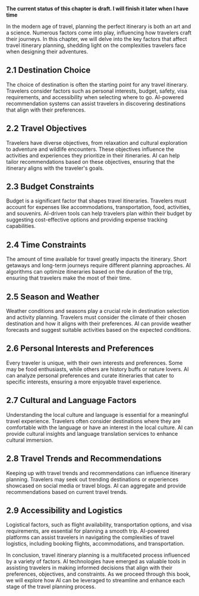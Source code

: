 **The current status of this chapter is draft. I will finish it later when I have time**

In the modern age of travel, planning the perfect itinerary is both an art and a science. Numerous factors come into play, influencing how travelers craft their journeys. In this chapter, we will delve into the key factors that affect travel itinerary planning, shedding light on the complexities travelers face when designing their adventures.

2.1 Destination Choice
----------------------

The choice of destination is often the starting point for any travel itinerary. Travelers consider factors such as personal interests, budget, safety, visa requirements, and accessibility when selecting where to go. AI-powered recommendation systems can assist travelers in discovering destinations that align with their preferences.

2.2 Travel Objectives
---------------------

Travelers have diverse objectives, from relaxation and cultural exploration to adventure and wildlife encounters. These objectives influence the activities and experiences they prioritize in their itineraries. AI can help tailor recommendations based on these objectives, ensuring that the itinerary aligns with the traveler's goals.

2.3 Budget Constraints
----------------------

Budget is a significant factor that shapes travel itineraries. Travelers must account for expenses like accommodations, transportation, food, activities, and souvenirs. AI-driven tools can help travelers plan within their budget by suggesting cost-effective options and providing expense tracking capabilities.

2.4 Time Constraints
--------------------

The amount of time available for travel greatly impacts the itinerary. Short getaways and long-term journeys require different planning approaches. AI algorithms can optimize itineraries based on the duration of the trip, ensuring that travelers make the most of their time.

2.5 Season and Weather
----------------------

Weather conditions and seasons play a crucial role in destination selection and activity planning. Travelers must consider the climate of their chosen destination and how it aligns with their preferences. AI can provide weather forecasts and suggest suitable activities based on the expected conditions.

2.6 Personal Interests and Preferences
--------------------------------------

Every traveler is unique, with their own interests and preferences. Some may be food enthusiasts, while others are history buffs or nature lovers. AI can analyze personal preferences and curate itineraries that cater to specific interests, ensuring a more enjoyable travel experience.

2.7 Cultural and Language Factors
---------------------------------

Understanding the local culture and language is essential for a meaningful travel experience. Travelers often consider destinations where they are comfortable with the language or have an interest in the local culture. AI can provide cultural insights and language translation services to enhance cultural immersion.

2.8 Travel Trends and Recommendations
-------------------------------------

Keeping up with travel trends and recommendations can influence itinerary planning. Travelers may seek out trending destinations or experiences showcased on social media or travel blogs. AI can aggregate and provide recommendations based on current travel trends.

2.9 Accessibility and Logistics
-------------------------------

Logistical factors, such as flight availability, transportation options, and visa requirements, are essential for planning a smooth trip. AI-powered platforms can assist travelers in navigating the complexities of travel logistics, including booking flights, accommodations, and transportation.

In conclusion, travel itinerary planning is a multifaceted process influenced by a variety of factors. AI technologies have emerged as valuable tools in assisting travelers in making informed decisions that align with their preferences, objectives, and constraints. As we proceed through this book, we will explore how AI can be leveraged to streamline and enhance each stage of the travel planning process.
